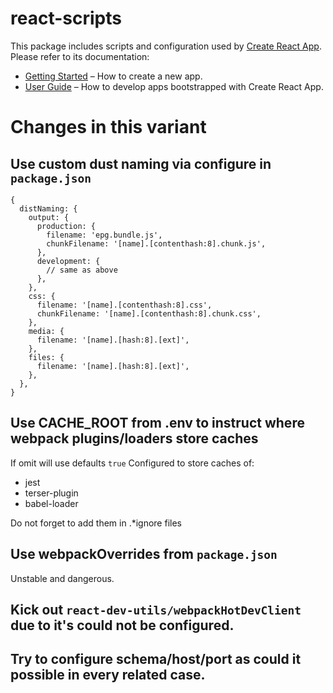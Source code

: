 # react-scripts

This package includes scripts and configuration used by [Create React App](https://github.com/facebook/create-react-app).<br>
Please refer to its documentation:

- [Getting Started](https://facebook.github.io/create-react-app/docs/getting-started) – How to create a new app.
- [User Guide](https://facebook.github.io/create-react-app/) – How to develop apps bootstrapped with Create React App.

# Changes in this variant

## Use custom dust naming via configure in `package.json`

```json5
{
  distNaming: {
    output: {
      production: {
        filename: 'epg.bundle.js',
        chunkFilename: '[name].[contenthash:8].chunk.js',
      },
      development: {
        // same as above
      },
    },
    css: {
      filename: '[name].[contenthash:8].css',
      chunkFilename: '[name].[contenthash:8].chunk.css',
    },
    media: {
      filename: '[name].[hash:8].[ext]',
    },
    files: {
      filename: '[name].[hash:8].[ext]',
    },
  },
}
```

## Use CACHE_ROOT from .env to instruct where webpack plugins/loaders store caches

If omit will use defaults `true`
Configured to store caches of:

- jest
- terser-plugin
- babel-loader

Do not forget to add them in .\*ignore files

## Use webpackOverrides from `package.json`

Unstable and dangerous.

## Kick out `react-dev-utils/webpackHotDevClient` due to it's could not be configured.

## Try to configure schema/host/port as could it possible in every related case.
